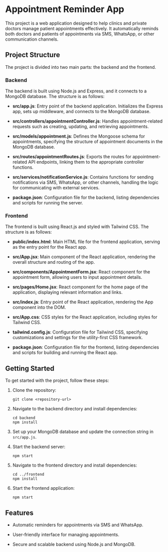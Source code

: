 # Appointment Reminder App

This project is a web application designed to help clinics and private doctors manage patient appointments effectively. It automatically reminds both doctors and patients of appointments via SMS, WhatsApp, or other communication channels.

## Project Structure

The project is divided into two main parts: the backend and the frontend.

### Backend

The backend is built using Node.js and Express, and it connects to a MongoDB database. The structure is as follows:

- **src/app.js**: Entry point of the backend application. Initializes the Express app, sets up middleware, and connects to the MongoDB database.

- **src/controllers/appointmentController.js**: Handles appointment-related requests such as creating, updating, and retrieving appointments.

- **src/models/appointment.js**: Defines the Mongoose schema for appointments, specifying the structure of appointment documents in the MongoDB database.

- **src/routes/appointmentRoutes.js**: Exports the routes for appointment-related API endpoints, linking them to the appropriate controller functions.

- **src/services/notificationService.js**: Contains functions for sending notifications via SMS, WhatsApp, or other channels, handling the logic for communicating with external services.

- **package.json**: Configuration file for the backend, listing dependencies and scripts for running the server.

### Frontend

The frontend is built using React.js and styled with Tailwind CSS. The structure is as follows:

- **public/index.html**: Main HTML file for the frontend application, serving as the entry point for the React app.

- **src/App.jsx**: Main component of the React application, rendering the overall structure and routing of the app.

- **src/components/AppointmentForm.jsx**: React component for the appointment form, allowing users to input appointment details.

- **src/pages/Home.jsx**: React component for the home page of the application, displaying relevant information and links.

- **src/index.js**: Entry point of the React application, rendering the App component into the DOM.

- **src/App.css**: CSS styles for the React application, including styles for Tailwind CSS.

- **tailwind.config.js**: Configuration file for Tailwind CSS, specifying customizations and settings for the utility-first CSS framework.

- **package.json**: Configuration file for the frontend, listing dependencies and scripts for building and running the React app.

## Getting Started

To get started with the project, follow these steps:

1. Clone the repository:
   ```
   git clone <repository-url>
   ```

2. Navigate to the backend directory and install dependencies:
   ```
   cd backend
   npm install
   ```

3. Set up your MongoDB database and update the connection string in `src/app.js`.

4. Start the backend server:
   ```
   npm start
   ```

5. Navigate to the frontend directory and install dependencies:
   ```
   cd ../frontend
   npm install
   ```

6. Start the frontend application:
   ```
   npm start
   ```

## Features

- Automatic reminders for appointments via SMS and WhatsApp.

- User-friendly interface for managing appointments.

- Secure and scalable backend using Node.js and MongoDB.

